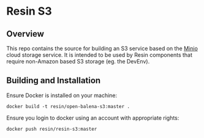 Resin S3
========

## Overview

This repo contains the source for building an S3 service based on the [Minio]() cloud storage service. It is intended to be used by Resin components that require non-Amazon based S3 storage (eg. the DevEnv).

## Building and Installation

Ensure Docker is installed on your machine:

```
docker build -t resin/open-balena-s3:master .
```

Ensure you login to docker using an account with appropriate rights:

`docker push resin/resin-s3:master`
